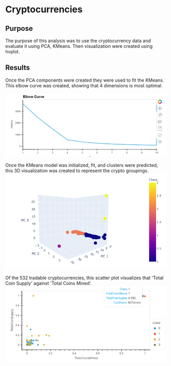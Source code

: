 # Cryptocurrencies

## Purpose
The purpose of this analysis was to use the cryptocurrency data and evaluate it using PCA, KMeans. 
Then visualization were created using hvplot.


## Results

Once the PCA components were created they were used to fit the KMeans. 
This elbow curve was created, showing that 4 dimensions is most optimal.

![Elbow Curve](Images/elbow_curve.png)

Once the KMeans model was initialized, fit, and clusters were predicted, this 3D visualization was created to represent the crypto groupings.
![3D Scatter](Images/pca_cluster.png)

Of the 532 tradable cryptocurrencies, this scatter plot visualizes that 'Total Coin Supply' against 'Total Coins Mined'.
![2D Scatter](Images/tcs_tcm_scatter.png)
